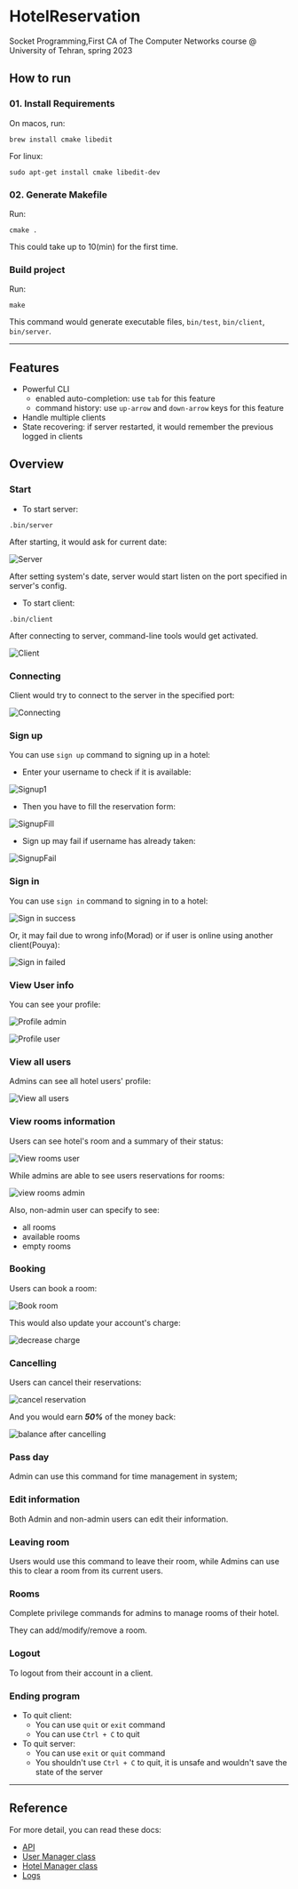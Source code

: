 # HotelReservation

Socket Programming,First CA of The Computer Networks course @ University of Tehran, spring 2023

## How to run

### 01. Install Requirements

On macos, run:

```shell
brew install cmake libedit
```

For linux:

```shell
sudo apt-get install cmake libedit-dev
```

### 02. Generate Makefile

Run:

```shell
cmake .
```

This could take up to 10(min) for the first time.

### Build project

Run:

```shell
make
```

This command would generate executable files, `bin/test`, `bin/client`, `bin/server`.
***

## Features

- Powerful CLI
  - enabled auto-completion: use `tab` for this feature
  - command history: use `up-arrow` and `down-arrow` keys for this feature
- Handle multiple clients
- State recovering: if server restarted, it would remember the previous logged in clients

## Overview

### Start

- To start server:

```shell
.bin/server
```

After starting, it would ask for current date:

![Server](Docs/screenshots/run-server.png)

After setting system's date, server would start listen on the port specified in server's config.

- To start client:

```shell
.bin/client
```

After connecting to server, command-line tools would get activated.

![Client](Docs/screenshots/run-client.png)

### Connecting

Client would try to connect to the server in the specified port:

![Connecting](Docs/screenshots/connect-to-server.png)

### Sign up

You can use `sign up` command to signing up in a hotel:

- Enter your username to check if it is available:

![Signup1](Docs/screenshots/signup-vu.png)

- Then you have to fill the reservation form:

![SignupFill](Docs/screenshots/signup-completed.png)

- Sign up may fail if username has already taken:

![SignupFail](Docs/screenshots/signup-nvu.png)

### Sign in

You can use `sign in` command to signing in to a hotel:

![Sign in success](Docs/screenshots/signin-s.png)

Or, it may fail due to wrong info(Morad) or if user is online using another client(Pouya):

![Sign in failed](Docs/screenshots/signin-f.png)

### View User info

You can see your profile:

![Profile admin](Docs/screenshots/profile-admin.png)

![Profile user](Docs/screenshots/profile-user.png)

### View all users

Admins can see all hotel users' profile:

![View all users](Docs/screenshots/all-users.png)

### View rooms information

Users can see hotel's room and a summary of their status:

![View rooms user](Docs/screenshots/view-rooms-user.png)

While admins are able to see users reservations for rooms:

![view rooms admin](Docs/screenshots/view-rooms-admin.png)

Also, non-admin user can specify to see:
- all rooms
- available rooms
- empty rooms

### Booking

Users can book a room:

![Book room](Docs/screenshots/book-room.png)

This would also update your account's charge:

![decrease charge](Docs/screenshots/profile-after-reserve.png)

### Cancelling

Users can cancel their reservations:

![cancel reservation](Docs/screenshots/cancelling.png)

And you would earn ***50%*** of the money back:

![balance after cancelling](Docs/screenshots/profile-after-cancel.png)

### Pass day
Admin can use this command for time management in system;

### Edit information

Both Admin and non-admin users can edit their information.

### Leaving room

Users would use this command to leave their room,
while Admins can use this to clear a room from its current users.

### Rooms

Complete privilege commands for admins to manage rooms of their hotel.

They can add/modify/remove a room.

### Logout

To logout from their account in a client.

### Ending program

- To quit client:
  - You can use `quit` or `exit` command
  - You can use `Ctrl + C` to quit
- To quit server:
  - You can use `exit` or `quit` command
  - You shouldn't use `Ctrl + C` to quit, it is unsafe and wouldn't save the state of the server

***
## Reference

For more detail, you can read these docs:
- [API](Docs/API.md)
- [User Manager class](Docs/UserManager.md)
- [Hotel Manager class](Docs/HotelManager.md)
- [Logs](Docs/Logs.md)

